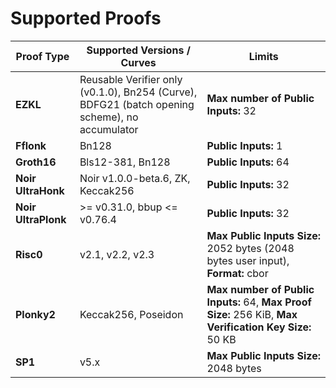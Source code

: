 # Supported Proofs

| Proof Type           | Supported Versions / Curves | Limits                                                                                                 |
| -------------------- | --------------------------- | ------------------------------------------------------------------------------------------------------ |
| **EZKL**           | Reusable Verifier only (v0.1.0), Bn254 (Curve), BDFG21 (batch opening scheme), no accumulator                       | **Max number of Public Inputs:** 32                                                                                                                |
| **Fflonk**           | Bn128                       | **Public Inputs:** 1                                                                                                                |
| **Groth16**          | Bls12-381, Bn128            | **Public Inputs:** 64                                                                                  |
| **Noir UltraHonk**  | Noir v1.0.0-beta.6, ZK, Keccak256                 | **Public Inputs:** 32                                                                                  |
| **Noir UltraPlonk**  | >= v0.31.0, bbup \<\= v0.76.4                  | **Public Inputs:** 32                                                                                  |
| **Risc0**            | v2.1, v2.2, v2.3     | **Max Public Inputs Size:** 2052 bytes (2048 bytes user input), **Format:** cbor                       |
| **Plonky2**          | Keccak256, Poseidon         | **Max number of Public Inputs:** 64, **Max Proof Size:** 256 KiB, **Max Verification Key Size:** 50 KB |
| **SP1**             | v5.x                        | **Max Public Inputs Size:** 2048 bytes                                                                 |

